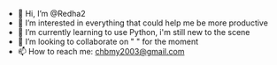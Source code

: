 - 👋 Hi, I’m @Redha2
- 👀 I’m interested in everything that could help me be more productive
- 🌱 I’m currently learning to use Python, i'm still new to the scene
- 💞️ I’m looking to collaborate on " " for the moment
- 📫 How to reach me: chbmy2003@gmail.com

<!---
Redha2/Redha2 is a ✨ special ✨ repository because its `README.md` (this file) appears on your GitHub profile.
You can click the Preview link to take a look at your changes.
--->
